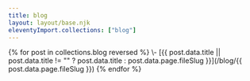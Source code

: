 ```yaml
---
title: blog
layout: layout/base.njk
eleventyImport.collections: ["blog"]
---
```


<div class="pages-article">
{% for post in collections.blog reversed %}
 \- [{{ post.data.title || post.data.title != "" ? post.data.title : post.data.page.fileSlug }}](/blog/{{ post.data.page.fileSlug }})
{% endfor %}
</div>